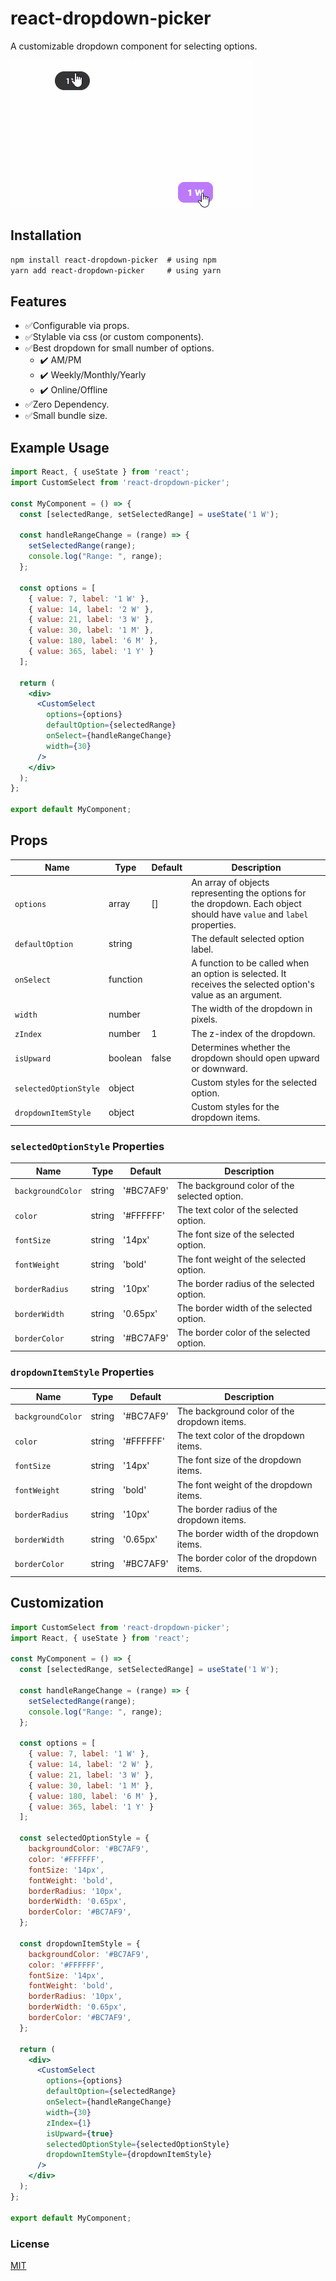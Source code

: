 # react-dropdown-picker

A customizable dropdown component for selecting options.

![](https://github.com/akashadr/react-dropdown-picker/blob/main/gifs/react-dropdown-picker-first.gif)
![](https://github.com/akashadr/react-dropdown-picker/blob/main/gifs/react-dropdown-picker-second.gif)


## Installation

```markdown
npm install react-dropdown-picker  # using npm
yarn add react-dropdown-picker     # using yarn
```

## Features

- ✅Configurable via props.
- ✅Stylable via css (or custom components).
- ✅Best dropdown for small number of options.
  - ✔️ AM/PM
  - ✔️ Weekly/Monthly/Yearly
  - ✔️ Online/Offline
- ✅Zero Dependency.
- ✅Small bundle size.

## Example Usage

```jsx
import React, { useState } from 'react';
import CustomSelect from 'react-dropdown-picker';

const MyComponent = () => {
  const [selectedRange, setSelectedRange] = useState('1 W');

  const handleRangeChange = (range) => {
    setSelectedRange(range);
    console.log("Range: ", range);
  };

  const options = [
    { value: 7, label: '1 W' },
    { value: 14, label: '2 W' },
    { value: 21, label: '3 W' },
    { value: 30, label: '1 M' },
    { value: 180, label: '6 M' },
    { value: 365, label: '1 Y' }
  ];

  return (
    <div>
      <CustomSelect
        options={options}
        defaultOption={selectedRange}
        onSelect={handleRangeChange}
        width={30}
      />
    </div>
  );
};

export default MyComponent;
```


## Props

| Name              | Type       | Default    | Description                                                                                                               |
| ----------------- | ---------- | ---------- | ------------------------------------------------------------------------------------------------------------------------- |
| `options`         | array      | []         | An array of objects representing the options for the dropdown. Each object should have `value` and `label` properties. |
| `defaultOption`   | string     |            | The default selected option label.                                                                                       |
| `onSelect`        | function   |            | A function to be called when an option is selected. It receives the selected option's value as an argument.              |
| `width`           | number     |            | The width of the dropdown in pixels.                                                                                     |
| `zIndex`          | number     | 1          | The z-index of the dropdown.                                                                                             |
| `isUpward`        | boolean    | false      | Determines whether the dropdown should open upward or downward.                                                          |
| `selectedOptionStyle` | object  |            | Custom styles for the selected option.                                                                                   |
| `dropdownItemStyle`   | object  |            | Custom styles for the dropdown items.   
                                                       

### `selectedOptionStyle` Properties

| Name           | Type     | Default    | Description                                                                                          |
| -------------- | -------- | ---------- | ---------------------------------------------------------------------------------------------------- |
| `backgroundColor` | string | '#BC7AF9'  | The background color of the selected option.                                                        |
| `color`        | string   | '#FFFFFF'  | The text color of the selected option.                                                               |
| `fontSize`     | string   | '14px'     | The font size of the selected option.                                                                |
| `fontWeight`   | string   | 'bold'     | The font weight of the selected option.                                                              |
| `borderRadius` | string   | '10px'     | The border radius of the selected option.                                                            |
| `borderWidth`  | string   | '0.65px'   | The border width of the selected option.                                                             |
| `borderColor`  | string   | '#BC7AF9'  | The border color of the selected option.                                                             |

### `dropdownItemStyle` Properties

| Name           | Type     | Default    | Description                                                                                          |
| -------------- | -------- | ---------- | ---------------------------------------------------------------------------------------------------- |
| `backgroundColor` | string | '#BC7AF9'  | The background color of the dropdown items.                                                          |
| `color`        | string   | '#FFFFFF'  | The text color of the dropdown items.                                                                 |
| `fontSize`     | string   | '14px'     | The font size of the dropdown items.                                                                  |
| `fontWeight`   | string   | 'bold'     | The font weight of the dropdown items.                                                                |
| `borderRadius` | string   | '10px'     | The border radius of the dropdown items.                                                              |
| `borderWidth`  | string   | '0.65px'   | The border width of the dropdown items.                                                               |
| `borderColor`  | string   | '#BC7AF9'  | The border color of the dropdown items.                                                               |

## Customization 

```jsx
import CustomSelect from 'react-dropdown-picker';
import React, { useState } from 'react';

const MyComponent = () => {
  const [selectedRange, setSelectedRange] = useState('1 W');

  const handleRangeChange = (range) => {
    setSelectedRange(range);
    console.log("Range: ", range);
  };

  const options = [
    { value: 7, label: '1 W' },
    { value: 14, label: '2 W' },
    { value: 21, label: '3 W' },
    { value: 30, label: '1 M' },
    { value: 180, label: '6 M' },
    { value: 365, label: '1 Y' }
  ];

  const selectedOptionStyle = {
    backgroundColor: '#BC7AF9',
    color: '#FFFFFF',
    fontSize: '14px',
    fontWeight: 'bold',
    borderRadius: '10px',
    borderWidth: '0.65px', 
    borderColor: '#BC7AF9', 
  };
  
  const dropdownItemStyle = {
    backgroundColor: '#BC7AF9',
    color: '#FFFFFF',
    fontSize: '14px',
    fontWeight: 'bold',
    borderRadius: '10px',
    borderWidth: '0.65px', 
    borderColor: '#BC7AF9', 
  };

  return (
    <div>
      <CustomSelect
        options={options}
        defaultOption={selectedRange}
        onSelect={handleRangeChange}
        width={30}
        zIndex={1}
        isUpward={true}
        selectedOptionStyle={selectedOptionStyle}
        dropdownItemStyle={dropdownItemStyle}
      />
    </div>
  );
};

export default MyComponent;

```

### License

[MIT](https://github.com/akashadr/react-dropdown-picker/blob/main/LICENSE)
